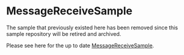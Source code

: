 # MessageReceiveSample

The sample that previously existed here has been removed since this sample repository will be retired and archived.

Please see here for the up to date [MessageReceiveSample](https://github.com/Azure/azure-iot-sdk-csharp/tree/main/iothub/device/samples/getting%20started/MessageReceiveSample).

